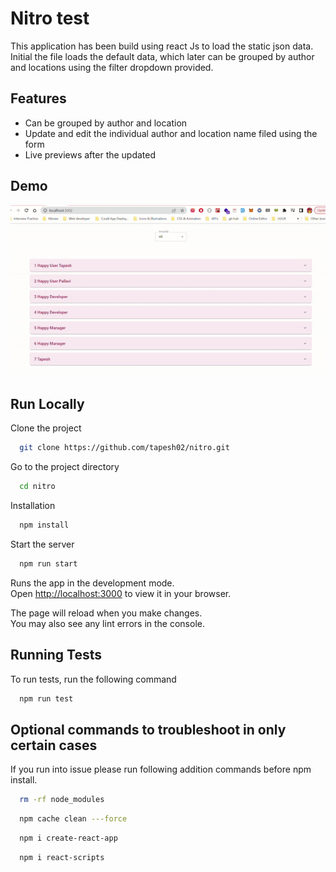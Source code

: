 # Nitro test

This application has been build using react Js to load the static json data. Initial the file loads the default data, which later can be grouped by author and locations using the filter dropdown provided.

## Features

-   Can be grouped by author and location
-   Update and edit the individual author and location name filed using the form
-   Live previews after the updated

## Demo

![Demo](/src/assets/Demo.gif)

## Run Locally

Clone the project

```bash
  git clone https://github.com/tapesh02/nitro.git
```

Go to the project directory

```bash
  cd nitro
```

Installation

```bash
  npm install
```

Start the server

```bash
  npm run start
```


Runs the app in the development mode.\
Open [http://localhost:3000](http://localhost:3000) to view it in your browser.

The page will reload when you make changes.\
You may also see any lint errors in the console.

## Running Tests

To run tests, run the following command

```bash
  npm run test
```
## Optional commands to troubleshoot in only certain cases

If you run into issue please run following addition commands before npm install. 


```bash
  rm -rf node_modules
```

```bash
  npm cache clean ---force
```

```bash
  npm i create-react-app
```

```bash
  npm i react-scripts
```

